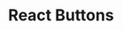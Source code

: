 ---
path: "/devcomponent/react-button"
subnav: "3/React/React/4"
lang: "en"
title: "React Buttons"
---